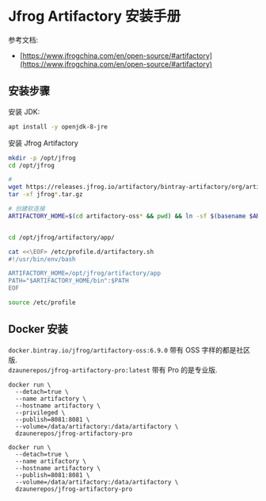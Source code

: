 


<a name="SrHc1"></a>
# Jfrog Artifactory 安装手册

参考文档:

- [https://www.jfrogchina.com/en/open-source/#artifactory](https://www.jfrogchina.com/en/open-source/#artifactory)

<a name="avrri"></a>
## 安装步骤

安装 JDK:

```bash
apt install -y openjdk-8-jre
```

安装 Jfrog Artifactory

```bash
mkdir -p /opt/jfrog
cd /opt/jfrog

# 
wget https://releases.jfrog.io/artifactory/bintray-artifactory/org/artifactory/oss/jfrog-artifactory-oss/[RELEASE]/jfrog-artifactory-oss-[RELEASE]-linux.tar.gz
tar -xf jfrog*.tar.gz

# 创建软连接
ARTIFACTORY_HOME=$(cd artifactory-oss* && pwd) && ln -sf $(basename $ARTIFACTORY_HOME) artifactory


cd /opt/jfrog/artifactory/app/

cat <<\EOF> /etc/profile.d/artifactory.sh
#!/usr/bin/env/bash

ARTIFACTORY_HOME=/opt/jfrog/artifactory/app
PATH="$ARTIFACTORY_HOME/bin":$PATH
EOF

source /etc/profile
```


<a name="M4oYt"></a>
## Docker 安装

`docker.bintray.io/jfrog/artifactory-oss:6.9.0` 带有 OSS 字样的都是社区版.<br />`dzaunerepos/jfrog-artifactory-pro:latest` 带有 Pro 的是专业版.

```nginx
docker run \
  --detach=true \
  --name artifactory \
  --hostname artifactory \
  --privileged \
  --publish=8081:8081 \
  --volume=/data/artifactory:/data/artifactory \
  dzaunerepos/jfrog-artifactory-pro

docker run \
  --detach=true \
  --name artifactory \
  --hostname artifactory \
  --publish=8081:8081 \
  --volume=/data/artifactory:/data/artifactory \
  dzaunerepos/jfrog-artifactory-pro

```
